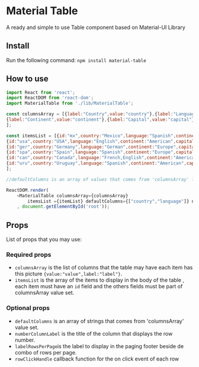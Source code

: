 # Material Table

A ready and simple to use Table component based on Material-UI Library

## Install
Run the following command:
`npm install material-table`

## How to use

```javascript
import React from 'react';
import ReactDOM from 'react-dom';
import MaterialTable from './lib/MaterialTable';

const columnsArray = [{label:"Country",value:"country"},{label:"Language",value:"language"},
{label:"Continent",value:"continent"},{label:"Capital",value:"capital"}
];

const itemsList = [{id:"mx",country:"Mexico",language:"Spanish",continent:"American",capital:"Mexico City"},
{id:"usa",country:"USA",language:"English",continent:"American",capital:"Washington DC"},
{id:"ger",country:"Germany",language:"German",continent:"Europe",capital:"Berlin"},
{id:"spa",country:"Spain",language:"Spanish",continent:"Europe",capital:"Madrid"},
{id:"can",country:"Canada",language:"French,English",continent:"American",capital:"Ottawa"},
{id:"uru",country:"Uruguay",language:"Spanish",continent:"American",capital:"Montevideo"},
];  

//defaultColumns is an array of values that comes from 'columnsArray' list

ReactDOM.render( 
    <MaterialTable columnsArray={columnsArray}
        itemsList ={itemList} defaultColumns={["country","language"]} numberColumnLabel={"#"} />
    , document.getElementById('root'));
```

## Props
List of props that you may use:

### Required props

* `columnsArray` is the list of columns that the table may have each item has this picture `{value:"value",label:"label"}`.
* `itemsList` is the array of the items to display in the body of the table , each item must have an `id` field and the others fields must be part of columnsArray value set.

### Optional props
* `defaultColumns` is an array of strings  that comes from 'columnsArray' value set.
* `numberColumnLabel` is the title of the column that displays the row number.
* `labelRowsPerPage`is the label to display in the paging footer beside de combo of rows per page.
* `rowClickHandle` callback function for the on click event of each row

